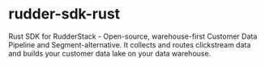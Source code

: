 # rudder-sdk-rust
Rust SDK for RudderStack - Open-source, warehouse-first Customer Data Pipeline and Segment-alternative. It collects and routes clickstream data and builds your customer data lake on your data warehouse.

